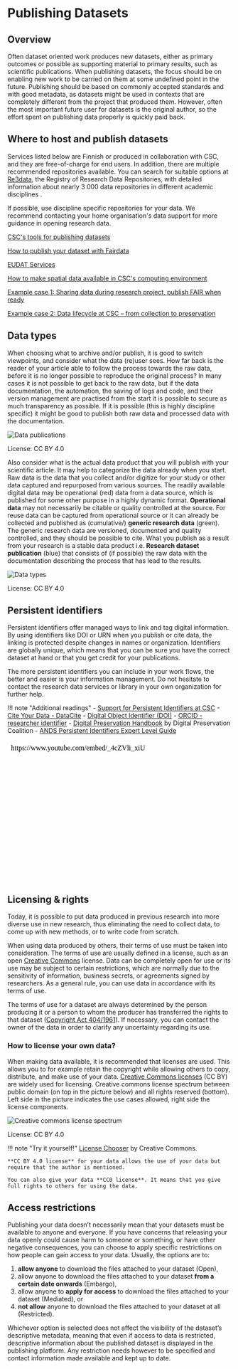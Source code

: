 # Publishing Datasets

## Overview

Often dataset oriented work produces new datasets, either as primary outcomes or possible as supporting material to primary results, such as scientific publications. When publishing datasets, the focus should be on enabling new work to be carried on them at some undefined point in the future. Publishing should be based on commonly accepted standards and with good metadata, as datasets might be used in contexts that are completely different from the project that produced them. However, often the most important future user for datasets is the original author, so the effort spent on publishing data properly is quickly paid back.

## Where to host and publish datasets

Services listed below are Finnish or produced in collaboration with CSC, and they are free-of-charge for end users. In addition, there are multiple recommended repositories available. You can search for suitable options at [Re3data](https://www.re3data.org/), the Registry of Research Data Repositories, with detailed information about nearly 3 000 data repositories in different academic disciplines . 

If possible, use discipline specific repositories for your data. We recommend contacting your home organisation's data support for more guidance in opening research data.

[CSC's tools for publishing datasets](https://research.csc.fi/en/service-catalog#open)

[How to publish your dataset with Fairdata](https://www.fairdata.fi/en/user-guides/fairdata-quick-guide/)

[EUDAT Services](https://www.eudat.eu/)

[How to make spatial data available in CSC's computing environment](https://research.csc.fi/en/gis_data_in_csc_computing_env)

[Example case 1: Sharing data during research project, publish FAIR when ready](https://research.csc.fi/example-case-1)

[Example case 2: Data lifecycle at CSC – from collection to preservation](https://research.csc.fi/example-case-2)

## Data types

When choosing what to archive and/or publish, it is good to switch viewpoints, and consider what the data (re)user sees. How far back is the reader of your article able to follow the process towards the raw data, before it is no longer possible to reproduce the original process? In many cases it is not possible to get back to the raw data, but if the data documentation, the automation, the saving of logs and code, and their version management are practised from the start it is possible to secure as much transparency as possible. If it is possible (this is highly discipline specific) it might be good to publish both raw data and processed data with the documentation.

![Data publications](../../img/data-publications.png "Data types from the author's and the reader's viewpoints")

License: CC BY 4.0

Also consider what is the actual data product that you will publish with your scientific article. It may help to categorize the data already when you start. Raw data is the data that you collect and/or digitize for your study or other data captured and repurposed from various sources. The readily available digital data may be operational (red) data from a data source, which is published for some other purpose in a highly dynamic format. **Operational data** may not necessarily be citable or quality controlled at the source. For reuse data can be captured from operational source or it can already be collected and published as (cumulative/) **generic research data** (green). The generic research data are versioned, documented and quality controlled, and they should be possible to cite. What you publish as a result from your research is a stable data product i.e. **Research dataset publication** (blue) that consists of (if possible) the raw data with the documentation describing the process that has lead to the results.   

![Data types](../../img/data_types.png "Operational data, generic research data and research dataset publication")

License: CC BY 4.0

## Persistent identifiers

Persistent identifiers offer managed ways to link and tag digital information. By using identifiers like DOI or URN when you publish or cite data, the linking is protected despite changes in names or organization. Identifiers are globally unique, which means that you can be sure you have the correct dataset at hand or that you get credit for your publications.

The more persistent identifiers you can include in your work flows, the better and easier is your information management. Do not hesitate to contact the research data services or library in your own organization for further help. 

!!! note "Additional readings"
    - [Support for Persistent Identifiers at CSC](https://wiki.eduuni.fi/x/9ZRYH)
    - [Cite Your Data - DataCite](https://datacite.org/cite-your-data.html)
    - [Digital Object Identifier (DOI)](https://www.doi.org/)
    - [ORCID - researcher identifier](https://researcheridentifier.fi/)
    - [Digital Preservation Handbook](https://www.dpconline.org/handbook/technical-solutions-and-tools/persistent-identifiers) by Digital Preservation Coalition
    - [ANDS Persistent Identifiers Expert Level Guide](https://www.ands.org.au/guides/persistent-identifiers-expert)


<iframe allow="autoplay; encrypted-media" allowfullscreen="" frameborder="0" height="315" srcdoc="https://www.youtube.com/embed/_4cZVli_xiU" title="Manage well and get preserved – 3. Persistent identifiers" width="560"></iframe>


## Licensing & rights

Today, it is possible to put data produced in previous research into more diverse use in new research, thus eliminating the need to collect data, to come up with new methods, or to write code from scratch.

When using data produced by others, their terms of use must be taken into consideration. The terms of use are usually defined in a license, such as an open [Creative Commons](https://creativecommons.org/licenses/) license. Data can be completely open for use or its use may be subject to certain restrictions, which are normally due to the sensitivity of information, business secrets, or agreements signed by researchers. As a general rule, you can use data in accordance with its terms of use.

The terms of use for a dataset are always determined by the person producing it or a person to whom the producer has transferred the rights to that dataset ([Copyright Act 404/1961](http://www.finlex.fi/en/laki/kaannokset/1961/en19610404.pdf)). If necessary, you can contact the owner of the data in order to clarify any uncertainty regarding its use.

### How to license your own data?

When making data available, it is recommended that licenses are used. This allows you to for example retain the copyright while allowing others to copy, distribute, and make use of your data. [Creative Commons licenses](https://creativecommons.org/licenses/) (CC BY) are widely used for licensing. Creative commons license spectrum between public domain (on top in the picture below) and all rights reserved (bottom). Left side in the picture indicates the use cases allowed, right side the license components.

![Creative commons license spectrum](../../img/Creative_commons_license_spectrum.png "Creative commons license spectrum")

License: CC BY 4.0

!!! note "Try it yourself!"
    [License Chooser](https://creativecommons.org/choose/) by Creative Commons.
    
    **CC BY 4.0 license** for your data allows the use of your data but require that the author is mentioned. 
    
    You can also give your data **CC0 license**. It means that you give full rights to others for using the data. 



## Access restrictions

Publishing your data doesn’t necessarily mean that your datasets must be available to anyone and everyone. If you have concerns that releasing your data openly could cause harm to someone or something, or have other negative consequences, you can choose to apply specific restrictions on how people can gain access to your data. Usually, the options are to:

1. **allow anyone** to download the files attached to your dataset (Open),
1. allow anyone to download the files attached to your dataset **from a certain date onwards** (Embargo),
1. allow anyone to **apply for access** to download the files attached to your dataset (Mediated), or
1. **not allow** anyone to download the files attached to your dataset at all (Restricted).  

Whichever option is selected does not affect the visibility of the dataset’s descriptive metadata, meaning that even if access to data is restricted, descriptive information about the published dataset is displayed in the publishing platform. Any restriction needs however to be specified and contact information made available and kept up to date.


